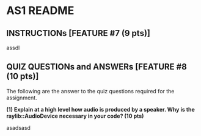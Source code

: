 # AS1 README

## INSTRUCTIONs [FEATURE \#7 (9 pts)]

assdl

## QUIZ QUESTIONs and ANSWERs [FEATURE \#8 (10 pts)]

The following are the answer to the quiz questions required for the assignment.

**(1) Explain at a high level how audio is produced by a speaker. Why is the raylib::AudioDevice necessary in your code? (10 pts)**

asadsasd

